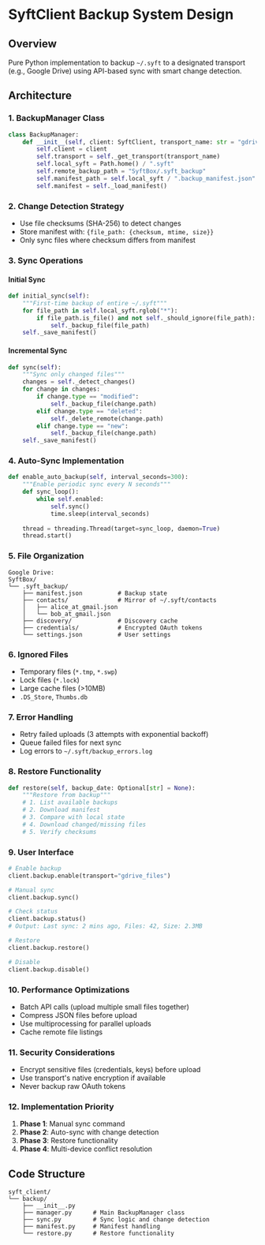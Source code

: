 # SyftClient Backup System Design

## Overview
Pure Python implementation to backup `~/.syft` to a designated transport (e.g., Google Drive) using API-based sync with smart change detection.

## Architecture

### 1. BackupManager Class
```python
class BackupManager:
    def __init__(self, client: SyftClient, transport_name: str = "gdrive_files"):
        self.client = client
        self.transport = self._get_transport(transport_name)
        self.local_syft = Path.home() / ".syft"
        self.remote_backup_path = "SyftBox/.syft_backup"
        self.manifest_path = self.local_syft / ".backup_manifest.json"
        self.manifest = self._load_manifest()
```

### 2. Change Detection Strategy
- Use file checksums (SHA-256) to detect changes
- Store manifest with: `{file_path: {checksum, mtime, size}}`
- Only sync files where checksum differs from manifest

### 3. Sync Operations

#### Initial Sync
```python
def initial_sync(self):
    """First-time backup of entire ~/.syft"""
    for file_path in self.local_syft.rglob("*"):
        if file_path.is_file() and not self._should_ignore(file_path):
            self._backup_file(file_path)
    self._save_manifest()
```

#### Incremental Sync
```python
def sync(self):
    """Sync only changed files"""
    changes = self._detect_changes()
    for change in changes:
        if change.type == "modified":
            self._backup_file(change.path)
        elif change.type == "deleted":
            self._delete_remote(change.path)
        elif change.type == "new":
            self._backup_file(change.path)
    self._save_manifest()
```

### 4. Auto-Sync Implementation
```python
def enable_auto_backup(self, interval_seconds=300):
    """Enable periodic sync every N seconds"""
    def sync_loop():
        while self.enabled:
            self.sync()
            time.sleep(interval_seconds)
    
    thread = threading.Thread(target=sync_loop, daemon=True)
    thread.start()
```

### 5. File Organization
```
Google Drive:
SyftBox/
└── .syft_backup/
    ├── manifest.json          # Backup state
    ├── contacts/              # Mirror of ~/.syft/contacts
    │   ├── alice_at_gmail.json
    │   └── bob_at_gmail.json
    ├── discovery/             # Discovery cache
    ├── credentials/           # Encrypted OAuth tokens
    └── settings.json          # User settings
```

### 6. Ignored Files
- Temporary files (`*.tmp`, `*.swp`)
- Lock files (`*.lock`)
- Large cache files (>10MB)
- `.DS_Store`, `Thumbs.db`

### 7. Error Handling
- Retry failed uploads (3 attempts with exponential backoff)
- Queue failed files for next sync
- Log errors to `~/.syft/backup_errors.log`

### 8. Restore Functionality
```python
def restore(self, backup_date: Optional[str] = None):
    """Restore from backup"""
    # 1. List available backups
    # 2. Download manifest
    # 3. Compare with local state
    # 4. Download changed/missing files
    # 5. Verify checksums
```

### 9. User Interface
```python
# Enable backup
client.backup.enable(transport="gdrive_files")

# Manual sync
client.backup.sync()

# Check status
client.backup.status()
# Output: Last sync: 2 mins ago, Files: 42, Size: 2.3MB

# Restore
client.backup.restore()

# Disable
client.backup.disable()
```

### 10. Performance Optimizations
- Batch API calls (upload multiple small files together)
- Compress JSON files before upload
- Use multiprocessing for parallel uploads
- Cache remote file listings

### 11. Security Considerations
- Encrypt sensitive files (credentials, keys) before upload
- Use transport's native encryption if available
- Never backup raw OAuth tokens

### 12. Implementation Priority
1. **Phase 1**: Manual sync command
2. **Phase 2**: Auto-sync with change detection  
3. **Phase 3**: Restore functionality
4. **Phase 4**: Multi-device conflict resolution

## Code Structure
```
syft_client/
└── backup/
    ├── __init__.py
    ├── manager.py      # Main BackupManager class
    ├── sync.py         # Sync logic and change detection
    ├── manifest.py     # Manifest handling
    └── restore.py      # Restore functionality
```